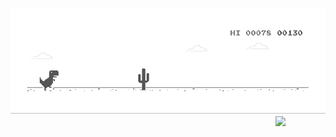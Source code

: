 ![Dyno](https://github.com/CW4RR10R/archives/raw/master/dino.gif)
<img src = https://i.pinimg.com/originals/25/d2/54/25d254df236c61306bceb86df5f671f1.gif width = 80 align = "right">

